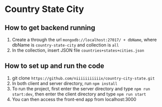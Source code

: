 # Country State City

## How to get backend running

1. Create a through the url `mongodb://localhost:27017/ + dbName`, where dbName is `country-state-city` and collection is `all`
2. In the collection, insert JSON file `countries+states+cities.json`

## How to set up and run the code

1. git clone `https://github.com/niiiiiiiiiiix/country-city-state.git`
2. In both client and server directory, run `npm install`
3. To run the project, first enter the server directory and type `npm run start:dev`, then enter the client directory and type `npm run start`
4. You can then access the front-end app from localhost:3000
